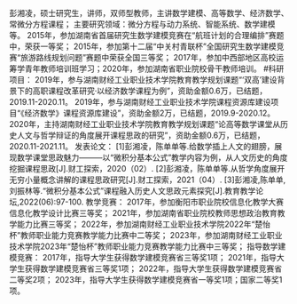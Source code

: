 彭湘凌，硕士研究生，讲师，双师型教师，主讲数学建模、高等数学、经济数学、常微分方程课程；
主要研究领域：微分方程与动力系统、智能系统、数学建模等。
2015年，参加湖南省首届研究生数学建模竞赛在“航班计划的合理编排”赛题中，荣获一等奖；
2015年，参加第十二届“中关村青联杯”全国研究生数学建模竞赛“旅游路线规划问题”赛题中荣获全国三等奖；
2017年，参加中西部地区高校运筹学青年教师培训班学习；2020年，参加湖南省职业院校骨干教师培训。
#科研项目：
2019年，参与湖南财经工业职业技术学院教育教学规划课题“‘双高’建设背景下的高职课程改革研究·以经济数学课程为例”，资助金额0.6万，已结题，2019.11-2020.11。
2019年，参与湖南财经工业职业技术学院课程资源库建设项目“《经济数学》课程资源库建设”，资助金额2万，已结题，2019.9-2020.12。
2020年，主持湖南财经工业职业技术学院教育教学规划课题“论高等数学课堂从历史人文与哲学辩证的角度展开课程思政的研究”，资助金额0.6万，已结题，2020.11-2021.11。
发表论文：
[1]彭湘凌，陈单单等.给数学插上人文的翅膀，展现数学课堂思政魅力———以“微积分基本公式”教学内容为例，从人文历史的角度挖掘课程思政[J].财工探索，2020（02）.
[2]彭湘凌，陈单单等.从哲学角度展开无穷小量概念讲解的课程思政研究[J].财工探索，2021（04）.
[3]彭湘凌,陈单单,刘振林等.“微积分基本公式”课程融入历史人文思政元素探究[J].教育教学论坛,2022(06):97-100.
教学竞赛：
2017年，参加衡阳市职业院校信息化教学大赛信息化教学设计比赛三等奖；
2021年，参加湖南省职业院校教师思想政治教育教学能力比赛三等奖；
2022年，参加湖南财经工业职业技术学院2022年“楚怡杯”教师职业能力竞赛教学能力比赛中二等奖；
2023年，参加湖南财经工业职业技术学院2023年“楚怡杯”教师职业能力竞赛教学能力比赛中三等奖；
指导数学建模竞赛：
2017年，指导大学生获得数学建模竞赛省三等奖1项；
2021年，指导大学生获得数学建模竞赛省三等奖1项；
2022年，指导大学生获得数学建模竞赛省二等奖2项；
2023年，指导大学生获得数学建模竞赛省一等奖1项；国家二等奖1项。
